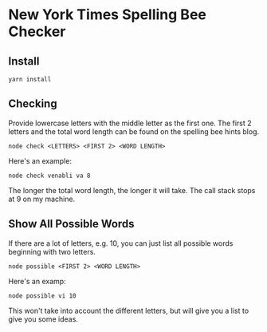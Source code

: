 # New York Times Spelling Bee Checker

## Install

```
yarn install
```

## Checking

Provide lowercase letters with the middle letter as the first one. The first 2 letters and the total word length can be found on the spelling bee hints blog.

```
node check <LETTERS> <FIRST 2> <WORD LENGTH>
```

Here's an example:

```
node check venabli va 8
```

The longer the total word length, the longer it will take. The call stack stops at 9 on my machine.

## Show All Possible Words

If there are a lot of letters, e.g. 10, you can just list all possible words beginning with two letters.

```
node possible <FIRST 2> <WORD LENGTH>
```

Here's an examp:

```
node possible vi 10
```

This won't take into account the different letters, but will give you a list to give you some ideas.
